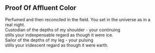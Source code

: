 Proof Of Affluent Color
-----------------------
Perfumed and then reconciled in the field. You set in the universe as in a real night.  
Custodian of the depths of my shoulder - your continuing  
stills your indespensable regard as though it were ice.  
Sailor of the depths of my leg - your pulsing  
stills your iridescent regard as though it were earth.  

